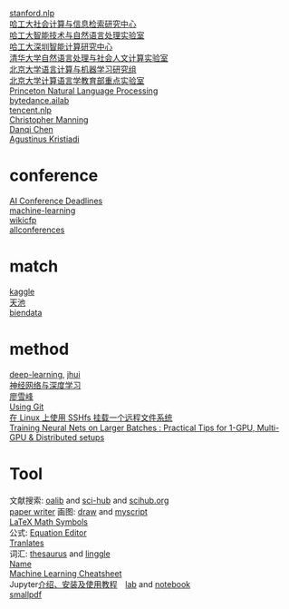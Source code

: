 [stanford.nlp](https://nlp.stanford.edu/)  
[哈工大社会计算与信息检索研究中心](http://ir.hit.edu.cn/)  
[哈工大智能技术与自然语言处理实验室](http://insun.hit.edu.cn/)  
[哈工大深圳智能计算研究中心](http://icrc.hitsz.edu.cn/index.htm)  
[清华大学自然语言处理与社会人文计算实验室](http://nlp.csai.tsinghua.edu.cn/site2/index.php/zh)  
[北京大学语言计算与机器学习研究组](http://lanco.pku.edu.cn/members/index.htm)  
[北京大学计算语言学教育部重点实验室](http://klcl.pku.edu.cn/sysgk/jj/index.htm)  
[Princeton Natural Language Processing](http://nlp.cs.princeton.edu/)  
[bytedance.ailab](https://ailab.bytedance.com/)  
[tencent.nlp](https://ai.tencent.com/ailab/nlp/)  
[Christopher Manning](https://nlp.stanford.edu/manning/)  
[Danqi Chen](https://cs.stanford.edu/~danqi/)  
[Agustinus Kristiadi](https://wiseodd.github.io/techblog/)  


# conference
[AI Conference Deadlines](https://aideadlin.es/?sub=ML)  
[machine-learning](http://www.guide2research.com/topconf/machine-learning)  
[wikicfp](http://www.wikicfp.com/cfp/)  
[allconferences](http://www.allconferences.com/)  


# match
[kaggle](https://www.kaggle.com/)  
[天池](https://tianchi.aliyun.com/home/)  
[biendata](https://www.biendata.com/)  


# method
[deep-learning](https://www.sagivtech.com/deep-learning/), [jhui](https://jhui.github.io/)  
[神经网络与深度学习](https://nndl.github.io/)  
[廖雪峰](https://www.liaoxuefeng.com/)  
[Using Git](https://gist.github.com/hofmannsven/6814451)  
[在 Linux 上使用 SSHfs 挂载一个远程文件系统](https://linux.cn/article-6586-1.html)  
[Training Neural Nets on Larger Batches : Practical Tips for 1-GPU, Multi-GPU & Distributed setups](https://medium.com/huggingface/training-larger-batches-practical-tips-on-1-gpu-multi-gpu-distributed-setups-ec88c3e51255)  


# Tool  
文献搜索: [oalib](http://www.oalib.com/) and [sci-hub](https://sci-hub.org.cn/) and [scihub.org](https://scihub.org/search/)  
[paper writer](http://www.phrasebank.manchester.ac.uk/)
画图: [draw](https://www.draw.io/) and [myscript](https://webdemo.myscript.com/)   
[LaTeX Math Symbols](http://web.ift.uib.no/Teori/KURS/WRK/TeX/symALL.html)  
公式: [Equation Editor](http://latex.codecogs.com/eqneditor/editor.php?mode=NEW)  
[Tranlates](http://dict.cnki.net/)  
词汇: [thesaurus](https://www.thesaurus.com/) and [linggle](https://linggle.com/)  
[Name](http://acronymify.com/)  
[Machine Learning Cheatsheet](https://ml-cheatsheet.readthedocs.io/en/latest/)  
Jupyter[介绍、安装及使用教程](https://www.jianshu.com/p/91365f343585)　[lab](https://www.blopig.com/blog/2018/03/running-jupyter-notebook-on-a-remote-server-via-ssh/) and [notebook](https://ljvmiranda921.github.io/notebook/2018/01/31/running-a-jupyter-notebook/)  
[smallpdf](https://smallpdf.com/cn/)  


